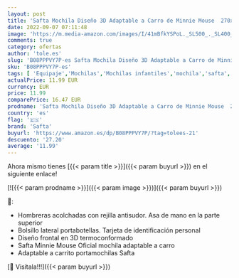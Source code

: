 ```yaml
---
layout: post
title: 'Safta Mochila Diseño 3D Adaptable a Carro de Minnie Mouse  270x100x320mm  Rosa Claro'
date: 2022-09-07 07:11:48
image: 'https://m.media-amazon.com/images/I/41mBfkYSPoL._SL500_._SL400_.jpg'
comments: true
category: ofertas
author: 'tole.es'
slug: 'B08PPPVY7P-es Safta Mochila Diseño 3D Adaptable a Carro de Minnie Mouse...'
sku: 'B08PPPVY7P-es'
tags: [ 'Equipaje','Mochilas','Mochilas infantiles','mochila','safta','🇪🇸', ]
actualPrice: 11.99 EUR
currency: EUR
price: 11.99
comparePrice: 16.47 EUR
prodname: 'Safta Mochila Diseño 3D Adaptable a Carro de Minnie Mouse  270x100x320mm  Rosa Claro'
country: 'es'
flag: '🇪🇸'
brand: 'Safta'
buyurl: 'https://www.amazon.es/dp/B08PPPVY7P/?tag=tolees-21'
descuento: '27.20'
average: '11.99'
---
```


Ahora mismo tienes [{{< param title >}}]({{< param buyurl >}}) en el siguiente enlace!

[![{{< param prodname >}}]({{< param image >}})]({{< param buyurl >}})

🔎:

- Hombreras acolchadas con rejilla antisudor. Asa de mano en la parte superior
- Bolsillo lateral portabotellas. Tarjeta de identificación personal
- Diseño frontal en 3D termoconformado
- Safta Minnie Mouse Oficial mochila adaptable a carro
- Adaptable a carrito portamochilas Safta

[🛒 Visítala!!!]({{< param buyurl >}})
